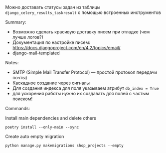 
Можно доставать статусы задач из таблицы
`django_celery_results_taskresult` с помощью
встроенных инструментов


Summary:
- Возможно сделать красивую доставку писем при отладке
(чем лучше логов?)
- Документация по настройке писем:
https://docs.djangoproject.com/en/4.2/topics/email/
- django-mail-templated

Notes:
- SMTP (Simple Mail Transfer Protocol) — простой протокол передачи почты)
- Каскадное создание через сигналы
- Для создания индекса для поля указываем атрибут `db_index = True`
- для ускорения работы нужно их создавать для полей с частым поиском!

Commands:

Install main dependencies and delete others
```shell
poetry install --only-main --sync
```

Create auto empty migration
```shell
python manage.py makemigrations shop_projects --empty
```

```